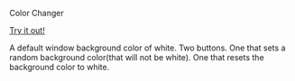 Color Changer

[Try it out!](https://adam-rice.github.io/color-changer-rice/)

A default window background color of white.
Two buttons.
One that sets a random background color(that will not be white).
One that resets the background color to white.

